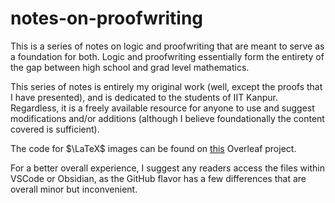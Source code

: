 # notes-on-proofwriting

This is a series of notes on logic and proofwriting that are meant to serve as a foundation for both. Logic and proofwriting essentially form the entirety of the gap between high school and grad level mathematics.

This series of notes is entirely my original work (well, except the proofs that I have presented), and is dedicated to the students of IIT Kanpur. Regardless, it is a freely available resource for anyone to use and suggest modifications and/or additions (although I believe foundationally the content covered is sufficient).

The code for $\LaTeX$ images can be found on [this](https://www.overleaf.com/project/6637c5a6a660b9f74ff8aceb) Overleaf project.

For a better overall experience, I suggest any readers access the files within VSCode or Obsidian, as the GitHub flavor has a few differences that are overall minor but inconvenient.